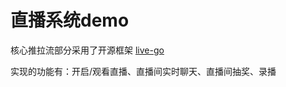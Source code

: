 # 直播系统demo

核心推拉流部分采用了开源框架 [live-go](https://github.com/gwuhaolin/livego)

实现的功能有：开启/观看直播、直播间实时聊天、直播间抽奖、录播

